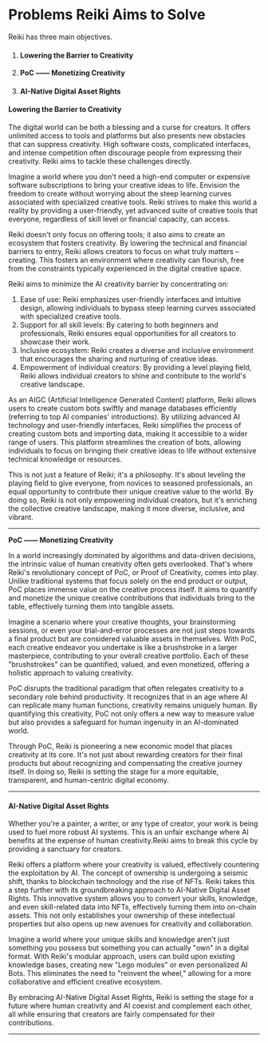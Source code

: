# Problems Reiki Aims to Solve

Reiki has three main objectives.

1. #### **Lowering the Barrier to Creativity**
2. **PoC —— Monetizing Creativity**
3.  #### **AI-Native Digital Asset Rights**



#### **Lowering the Barrier to Creativity**

The digital world can be both a blessing and a curse for creators. It offers unlimited access to tools and platforms but also presents new obstacles that can suppress creativity. High software costs, complicated interfaces, and intense competition often discourage people from expressing their creativity. Reiki aims to tackle these challenges directly.

Imagine a world where you don't need a high-end computer or expensive software subscriptions to bring your creative ideas to life. Envision the freedom to create without worrying about the steep learning curves associated with specialized creative tools. Reiki strives to make this world a reality by providing a user-friendly, yet advanced suite of creative tools that everyone, regardless of skill level or financial capacity, can access.

Reiki doesn't only focus on offering tools; it also aims to create an ecosystem that fosters creativity. By lowering the technical and financial barriers to entry, Reiki allows creators to focus on what truly matters – creating. This fosters an environment where creativity can flourish, free from the constraints typically experienced in the digital creative space.

Reiki aims to minimize the AI creativity barrier by concentrating on:

1. Ease of use: Reiki emphasizes user-friendly interfaces and intuitive design, allowing individuals to bypass steep learning curves associated with specialized creative tools.
2. Support for all skill levels: By catering to both beginners and professionals, Reiki ensures equal opportunities for all creators to showcase their work.
3. Inclusive ecosystem: Reiki creates a diverse and inclusive environment that encourages the sharing and nurturing of creative ideas.
4. Empowerment of individual creators: By providing a level playing field, Reiki allows individual creators to shine and contribute to the world's creative landscape.

As an AIGC (Artificial Intelligence Generated Content) platform, Reiki allows users to create custom bots swiftly and manage databases efficiently (referring to top AI companies' introductions). By utilizing advanced AI technology and user-friendly interfaces, Reiki simplifies the process of creating custom bots and importing data, making it accessible to a wider range of users. This platform streamlines the creation of bots, allowing individuals to focus on bringing their creative ideas to life without extensive technical knowledge or resources.

This is not just a feature of Reiki; it's a philosophy. It's about leveling the playing field to give everyone, from novices to seasoned professionals, an equal opportunity to contribute their unique creative value to the world. By doing so, Reiki is not only empowering individual creators, but it's enriching the collective creative landscape, making it more diverse, inclusive, and vibrant.

***

**PoC —— Monetizing Creativity**

In a world increasingly dominated by algorithms and data-driven decisions, the intrinsic value of human creativity often gets overlooked. That's where Reiki's revolutionary concept of PoC, or Proof of Creativity, comes into play. Unlike traditional systems that focus solely on the end product or output, PoC places immense value on the creative process itself. It aims to quantify and monetize the unique creative contributions that individuals bring to the table, effectively turning them into tangible assets.

Imagine a scenario where your creative thoughts, your brainstorming sessions, or even your trial-and-error processes are not just steps towards a final product but are considered valuable assets in themselves. With PoC, each creative endeavor you undertake is like a brushstroke in a larger masterpiece, contributing to your overall creative portfolio. Each of these "brushstrokes" can be quantified, valued, and even monetized, offering a holistic approach to valuing creativity.

PoC disrupts the traditional paradigm that often relegates creativity to a secondary role behind productivity. It recognizes that in an age where AI can replicate many human functions, creativity remains uniquely human. By quantifying this creativity, PoC not only offers a new way to measure value but also provides a safeguard for human ingenuity in an AI-dominated world.

Through PoC, Reiki is pioneering a new economic model that places creativity at its core. It's not just about rewarding creators for their final products but about recognizing and compensating the creative journey itself. In doing so, Reiki is setting the stage for a more equitable, transparent, and human-centric digital economy.

***

#### **AI-Native Digital Asset Rights**

Whether you're a painter, a writer, or any type of creator, your work is being used to fuel more robust AI systems. This is an unfair exchange where AI benefits at the expense of human creativity.Reiki aims to break this cycle by providing a sanctuary for creators.&#x20;

Reiki offers a platform where your creativity is valued, effectively countering the exploitation by AI. The concept of ownership is undergoing a seismic shift, thanks to blockchain technology and the rise of NFTs. Reiki takes this a step further with its groundbreaking approach to AI-Native Digital Asset Rights. This innovative system allows you to convert your skills, knowledge, and even skill-related data into NFTs, effectively turning them into on-chain assets. This not only establishes your ownership of these intellectual properties but also opens up new avenues for creativity and collaboration.

Imagine a world where your unique skills and knowledge aren't just something you possess but something you can actually "own" in a digital format. With Reiki's modular approach, users can build upon existing knowledge bases, creating new "Lego modules" or even personalized AI Bots. This eliminates the need to "reinvent the wheel," allowing for a more collaborative and efficient creative ecosystem.

By embracing AI-Native Digital Asset Rights, Reiki is setting the stage for a future where human creativity and AI coexist and complement each other, all while ensuring that creators are fairly compensated for their contributions.

***



##
